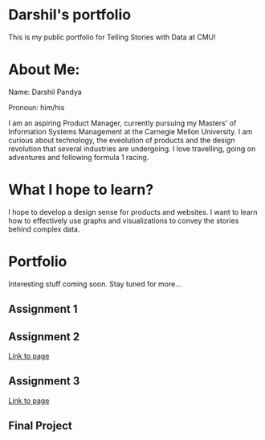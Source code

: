 # Darshil's portfolio
This is my public portfolio for Telling Stories with Data at CMU!

# About Me:
Name: Darshil Pandya

Pronoun: him/his

I am an aspiring Product Manager, currently pursuing my Masters' of Information Systems Management at the Carnegie Mellon University. I am curious about technology, the eveolution of products and the design revolution that several industries are undergoing. I love travelling, going on adventures and following formula 1 racing.

# What I hope to learn?
I hope to develop a design sense for products and websites. I want to learn how to effectively use graphs and visualizations to convey the stories behind complex data.

# Portfolio
Interesting stuff coming soon.
Stay tuned for more...

## Assignment 1

## Assignment 2

[Link to page](/dataviz2.md)

## Assignment 3

[Link to page](/assignment3.md)

## Final Project
